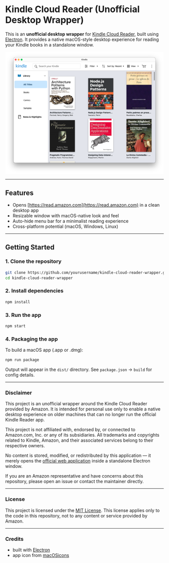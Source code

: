 # Kindle Cloud Reader (Unofficial Desktop Wrapper)

This is an **unofficial desktop wrapper** for [Kindle Cloud Reader](https://read.amazon.com),
built using [Electron](https://www.electronjs.org/). It provides a native
macOS-style desktop experience for reading your Kindle books in a standalone window.

![screenshot](./assets/screenshot.png)

---

## Features

- Opens [https://read.amazon.com](https://read.amazon.com) in a clean desktop app
- Resizable window with macOS-native look and feel
- Auto-hide menu bar for a minimalist reading experience
- Cross-platform potential (macOS, Windows, Linux)

---

## Getting Started

### 1. Clone the repository

```bash
git clone https://github.com/yourusername/kindle-cloud-reader-wrapper.git
cd kindle-cloud-reader-wrapper
```

### 2. Install dependencies

```bash
npm install
```

### 3. Run the app

```bash
npm start
```

### 4. Packaging the app

To build a macOS app (.app or .dmg):

```bash
npm run package
```

Output will appear in the `dist/` directory.
See `package.json` → `build` for config details.

---

### Disclaimer

This project is an unofficial wrapper around the Kindle Cloud Reader provided
by Amazon. It is intended for personal use only to enable a native desktop
experience on older machines that can no longer run the official Kindle Reader app.

This project is not affiliated with, endorsed by, or connected to
Amazon.com, Inc. or any of its subsidiaries.
All trademarks and copyrights related to Kindle, Amazon, and their associated
services belong to their respective owners.

No content is stored, modified, or redistributed by this application — it
merely opens the [official web application](https://read.amazon.com) inside a
standalone Electron window.

If you are an Amazon representative and have concerns about this repository,
please open an issue or contact the maintainer directly.

---

### License

This project is licensed under the [MIT License](https://mit-license.org/).
This license applies only to the code in this repository, not to any content
or service provided by Amazon.

---

### Credits

- built with [Electron](https://www.electronjs.org/)
- app icon from [macOSicons](https://macosicons.com/#/?icon=Fm9AOGZqSO)

